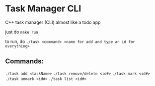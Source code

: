 # Task Manager CLI
C++ task manager (CLI) almost like a todo app

just do
```make run```

to run, do ``./task <command> <name for add and type an id for everything>``

## Commands:
`./task add <taskName>`
`./task remove/delete <id#>`
`./task mark <id#>`
`./task unmark <id#>`
`./task list <id#>`
